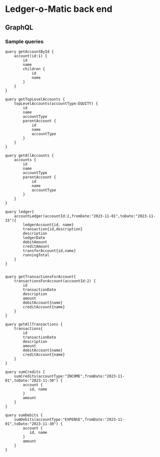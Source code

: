 # Ledger-o-Matic back end

## GraphQL
### Sample queries

    query getAccountById {
        account(id:1) {
            id
            name
            children {
                id
                name
            }
        }
    }

    query getTopLevelAccounts {
        topLevelAccounts(accountType:EQUITY) {
            id
            name
            accountType
            parentAccount {
                id
                name
                accountType
            }
        }
    }

    query getAllAccounts {
        accounts {
            id
            name
            accountType
            parentAccount {
                id
                name
                accountType
            }
        }
    }

    query ledger{
        accountLedger(accountId:2,fromDate:"2023-11-01",toDate:"2023-11-15"){
            ledgerAccount{id, name}
            transaction{id,description}
            description
            ledgerDate
            debitAmount
            creditAmount
            transferAccount{id,name}
            runningTotal
        }
    }


    query getTransactionsForAccount{
        transactionsForAccount(accountId:2) {
            id
            transactionDate
            description
            amount
            debitAccount{name}
            creditAccount{name}
        }
    }

    query getAllTransactions {
        transactions{
            id
            transactionDate
            description
            amount
            debitAccount{name}
            creditAccount{name}
        }
    }

    query sumCredits {
        sumCredits(accountType:"INCOME",fromDate:"2023-11-01",toDate:"2023-11-30") {
            account {
               id, name
            }
            amount
        }
    }
    
    query sumDebits {
        sumDebits(accountType:"EXPENSE",fromDate:"2023-11-01",toDate:"2023-11-30") {
            account {
               id, name
            }
            amount
        }
    }
